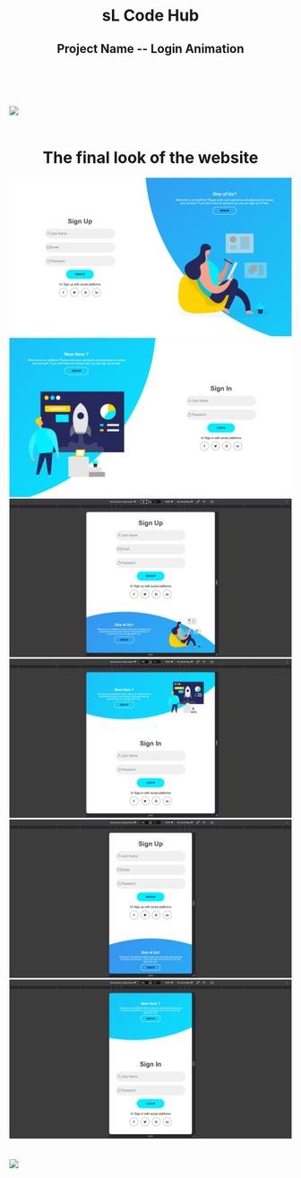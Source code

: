 <header>
    <h1 align="center">sL Code Hub</h1>
    <h2>Project Name -- Login Animation </h2>
</header>
<br /><br />
<img src="https://user-images.githubusercontent.com/73097560/115834477-dbab4500-a447-11eb-908a-139a6edaec5c.gif">
<br /><br />
<div>
    <h1 align="center">The final look of the website</h1>
    <div>
        <img src="Sign In & Sign Up _ sL Code Hub - 1.png">
        <img src="Sign In & Sign Up _ sL Code Hub - 2.png">
        <img src="Sign In & Sign Up _ sL Code Hub - 3.png">
        <img src="Sign In & Sign Up _ sL Code Hub - 4.png">
        <img src="Sign In & Sign Up _ sL Code Hub - 5.png">
        <img src="Sign In & Sign Up _ sL Code Hub - 6.png">
    </div>
</div>
<br /><br />
<img src="https://user-images.githubusercontent.com/73097560/115834477-dbab4500-a447-11eb-908a-139a6edaec5c.gif">
<br /><br />
